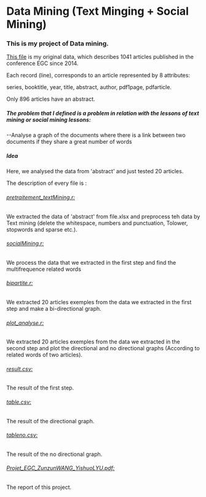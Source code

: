 <h1>Data Mining (Text Minging + Social Mining)</h1>
<h3>This is my project of Data mining.</h3>
<p><a href="https://github.com/yishuo/Text_Social_Mining/blob/master/Cas2015_16.xlsx">This file<a> is my original data, which describes 1041 articles published in the conference EGC since 2014.</p>
<p>Each record (line), corresponds to an article represented by 8 attributes:</p>
<p>series, booktitle, year, title, abstract, author, pdf1page, pdfarticle.<p>
<p>Only 896 articles have an abstract.<p>

<h5>The problem that I defined is a problem in relation with the lessons of text mining or social mining lessons:</h5>
<p>--Analyse a graph of the documents where there is a link between two documents if they share a great number of words</p>

<p><h5>Idea</h5>Here, we analysed the data from 'abstract' and just tested 20 articles.</p>

<p>The description of every file is :</p>
<p><h6><a href="https://github.com/yishuo/Text_Social_Mining/blob/master/pretraitement_textMining.r">pretraitement_textMining.r:</a></h6>We extracted the data of 'abstract' from file.xlsx and preprocess teh data by Text mining (delete the whitespace, numbers and punctuation, Tolower,  stopwords and sparse etc.).</p>
<p><h6><a href="https://github.com/yishuo/Text_Social_Mining/blob/master/socialMining.r">socialMining.r:</a></h6>
We process the data that we extracted in the first step and find the multifrequence related words </p>
<p><h6><a href="https://github.com/yishuo/Text_Social_Mining/blob/master/bipartite.r">bipartite.r:</a></h6>
We extracted 20 articles exemples from the data we extracted in the first step and make a bi-directional graph.</p>
<p><h6><a href="https://github.com/yishuo/Text_Social_Mining/blob/master/plot_analyse.r">plot_analyse.r:</a></h6>
We extracted 20 articles exemples from the data we extracted in the second step and plot the directional and no directional graphs (According to related words of two articles). </p>
<p><h6><a href="https://github.com/yishuo/Text_Social_Mining/blob/master/result.csv">result.csv:</a></h6>The result of the first step.</p>
<p><h6><a href="https://github.com/yishuo/Text_Social_Mining/blob/master/table.csv">table.csv:</a></h6>The result of the directional graph.</p>
<p><h6><a href="https://github.com/yishuo/Text_Social_Mining/blob/master/tableno.csv">tableno.csv:</a></h6>The result of the no directional graph.</p>
<h6><a href="https://github.com/yishuo/Text_Social_Mining/blob/master/Projet_EGC_ZunzunWANG_YishuoLYU.pdf">Projet_EGC_ZunzunWANG_YishuoLYU.pdf:</a></h6><p>The report of this project.</p>

